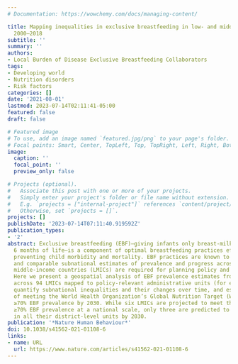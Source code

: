 ```yaml
---
# Documentation: https://wowchemy.com/docs/managing-content/

title: Mapping inequalities in exclusive breastfeeding in low- and middle-income countries,
  2000–2018
subtitle: ''
summary: ''
authors: 
- Local Burden of Disease Exclusive Breastfeeding Collaborators 
tags:
- Developing world
- Nutrition disorders
- Risk factors
categories: []
date: '2021-08-01'
lastmod: 2023-07-14T02:11:41-05:00
featured: false
draft: false

# Featured image
# To use, add an image named `featured.jpg/png` to your page's folder.
# Focal points: Smart, Center, TopLeft, Top, TopRight, Left, Right, BottomLeft, Bottom, BottomRight.
image:
  caption: ''
  focal_point: ''
  preview_only: false

# Projects (optional).
#   Associate this post with one or more of your projects.
#   Simply enter your project's folder or file name without extension.
#   E.g. `projects = ["internal-project"]` references `content/project/deep-learning/index.md`.
#   Otherwise, set `projects = []`.
projects: []
publishDate: '2023-07-14T07:11:40.919592Z'
publication_types:
- '2'
abstract: Exclusive breastfeeding (EBF)—giving infants only breast-milk for the first
  6 months of life—is a component of optimal breastfeeding practices effective in
  preventing child morbidity and mortality. EBF practices are known to vary by population
  and comparable subnational estimates of prevalence and progress across low- and
  middle-income countries (LMICs) are required for planning policy and interventions.
  Here we present a geospatial analysis of EBF prevalence estimates from 2000 to 2018
  across 94 LMICs mapped to policy-relevant administrative units (for example, districts),
  quantify subnational inequalities and their changes over time, and estimate probabilities
  of meeting the World Health Organization’s Global Nutrition Target (WHO GNT) of
  ≥70% EBF prevalence by 2030. While six LMICs are projected to meet the WHO GNT of
  ≥70% EBF prevalence at a national scale, only three are predicted to meet the target
  in all their district-level units by 2030.
publication: '*Nature Human Behaviour*'
doi: 10.1038/s41562-021-01108-6
links:
- name: URL
  url: https://www.nature.com/articles/s41562-021-01108-6
---
```

